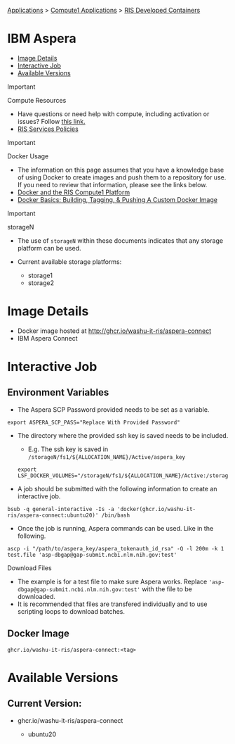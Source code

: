 
[Applications](../../../Applications.md) > [Compute1 Applications](../../Compute1%20Applications.md) > [RIS Developed Containers](../RIS%20Developed%20Containers.md)

# IBM Aspera

- [Image Details](#image-details)
- [Interactive Job](#interactive-job)
- [Available Versions](#available-versions)

> [!IMPORTANT]
> Compute Resources
>
> - Have questions or need help with compute, including activation or issues? Follow [this link.](https://washu.atlassian.net/servicedesk/customer/portal/2/group/6/create/43)
> - [RIS Services Policies](../../../RIS%20Services%20Policies.md)

> [!IMPORTANT]
> Docker Usage
>
> - The information on this page assumes that you have a knowledge base of using Docker to create images and push them to a repository for use. If you need to review that information, please see the links below.
> - [Docker and the RIS Compute1 Platform](../../../Compute1/Docker%20and%20the%20RIS%20Compute1%20Platform.md)
> - [Docker Basics: Building, Tagging, & Pushing A Custom Docker Image](../../../Docker/Docker%20Basics_%20Building,%20Tagging,%20&%20Pushing%20A%20Custom%20Docker%20Image.md)

> [!IMPORTANT]
> storageN
>
> - The use of `storageN` within these documents indicates that any storage platform can be used.
> - Current available storage platforms:
>
>   - storage1
>   - storage2

# Image Details

- Docker image hosted at <http://ghcr.io/washu-it-ris/aspera-connect>
- IBM Aspera Connect

# Interactive Job

## Environment Variables

- The Aspera SCP Password provided needs to be set as a variable.

```
export ASPERA_SCP_PASS="Replace With Provided Password"
```

- The directory where the provided ssh key is saved needs to be included.

  - E.g. The ssh key is saved in `/storageN/fs1/${ALLOCATION_NAME}/Active/aspera_key`

  ```
  export LSF_DOCKER_VOLUMES="/storageN/fs1/${ALLOCATION_NAME}/Active:/storageN/fs1/${ALLOCATION_NAME}/Active"
  ```
- A job should be submitted with the following information to create an interactive job.

```
bsub -q general-interactive -Is -a 'docker(ghcr.io/washu-it-ris/aspera-connect:ubuntu20)' /bin/bash
```

- Once the job is running, Aspera commands can be used. Like in the following.

```
ascp -i "/path/to/aspera_key/aspera_tokenauth_id_rsa" -Q -l 200m -k 1 test.file 'asp-dbgap@gap-submit.ncbi.nlm.nih.gov:test'
```

Download Files

- The example is for a test file to make sure Aspera works. Replace `'asp-dbgap@gap-submit.ncbi.nlm.nih.gov:test'` with the file to be downloaded.
- It is recommended that files are transfered individually and to use scripting loops to download batches.

## Docker Image

```
ghcr.io/washu-it-ris/aspera-connect:<tag>
```

# Available Versions

## Current Version:

- ghcr.io/washu-it-ris/aspera-connect

  - ubuntu20
